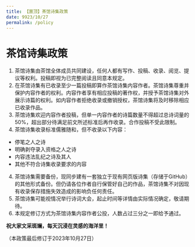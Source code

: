 ```yaml
---
title: 【置顶】茶馆诗集政策
date: 9923/10/27
permalink: /policy
---
```


# 茶馆诗集政策

1. 茶馆诗集由茶馆全体成员共同建设，任何人都有写作、投稿、收录、阅览、提议等权利。投稿即视为已完整阅读且同意本规定。
2. 在茶馆诗集有已收录至少一篇投稿即算作茶馆诗集内容作者。茶馆诗集尊重并保护内容作者的权利。内容作者享有相应投稿的著作权，并授予茶馆诗集对外展示诗篇的权利。如内容作者拒绝收录或撤销授权，茶馆诗集将及时移除相应已收录作品。
3. 茶馆诗集欢迎内容作者投稿，但单一内容作者的诗篇数量不得超过总诗词量的50%，超出部分待满足前文所述标准后再作收录。合作投稿不受此限制。
3. 茶馆诗集收录标准儒雅随和，但不收录以下内容：
  - 停笔之人之诗
  - 明确剥夺录入资格之人之诗
  - 内容违法乱纪之诗及其人
  - 其他不符合诗集收录要求的内容
4. 茶馆诗集需要备份，现同步建有一套独立于现有网页版诗集（存储于GitHub）的其他形式备份。但仍请各位作者自行保管好自己的作品，茶馆诗集不对因现有收录保存措施失效造成的影响负任何责任。
5. 茶馆诗集可能视情况举行诗词大会，起止时间等详情由实际情况确定，敬请期待。
6. 本规定修订方式为茶馆诗集内容作者公投，人数占过三分之一即给予通过。

**祝大家文采斑斓，每天沉浸在灵感的海洋里！**

（本政策最后修订于2023年10月27日）

